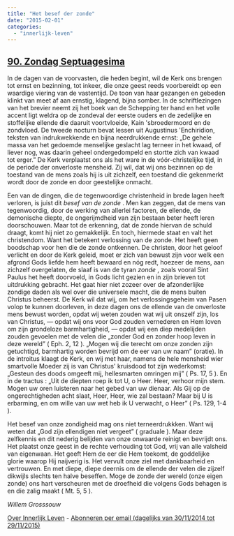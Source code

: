 ```yaml
---
title: "Het besef der zonde"
date: "2015-02-01"
categories: 
  - "innerlijk-leven"
---
```


## [90\. Zondag Septuagesima](http://ift.tt/1zmlUAw)

In de dagen van de voorvasten, die heden begint, wil de Kerk ons brengen tot ernst en bezinning, tot inkeer, die onze geest reeds voorbereidt op een waardige viering van de vastentijd. De toon van haar gezangen en gebeden klinkt van meet af aan ernstig, klagend, bijna somber. In de schriftlezingen van het brevier neemt zij het boek van de Schepping ter hand en het volle accent ligt weldra op de zondeval der eerste ouders en de zedelijke en stoffelijke ellende die daaruit voortvloeide, Kain 'sbroedermoord en de zondvloed. De tweede nocturn bevat lessen uit Augustinus 'Enchiridion, teksten van indrukwekkende en bijna neerdrukkende ernst: „De gehele massa van het gedoemde menselijke geslacht lag terneer in het kwaad, of liever nog, was daarin geheel ondergedompeld en stortte zich van kwaad tot erger.” De Kerk verplaatst ons als het ware in de vóór-christelijke tijd, in de periode der onverloste mensheid. Zij wil, dat wij ons bezinnen op de toestand van de mens zoals hij is uit zichzelf, een toestand die gekenmerkt wordt door de zonde en door geestelijke onmacht.

Een van de dingen, die de tegenwoordige christenheid in brede lagen heeft verloren, is juist dit _besef van de zonde_ . Men kan zeggen, dat de mens van tegenwoordig, door de werking van allerlei factoren, de ellende, de demonische diepte, de ongerijmdheid van zijn bestaan beter heeft leren doorschouwen. Maar tot de erkenning, dat de zonde hiervan de schuld draagt, komt hij niet zo gemakkelijk. En toch, hiermede staat en valt het christendom. Want het betekent verlossing van de zonde. Het heeft geen boodschap voor hen die de zonde ontkennen. De christen, door het geloof verlicht en door de Kerk geleid, moet er zich van bewust zijn voor welk een afgrond Gods liefde hem heeft bewaard en nóg redt, hoezeer de mens, aan zichzelf overgelaten, de slaaf is van de tyran _zonde_ , zoals vooral Sint Paulus het heeft doorvoeld, in Gods licht gezien en in zijn brieven tot uitdrukking gebracht. Het gaat hier niet zozeer over de afzonderlijke zondige daden als wel over die universele macht, die de mens buiten Christus beheerst. De Kerk wil dat wij, om het verlossingsgeheim van Pasen volop te kunnen doorleven, in deze dagen ons de ellende van de onverloste mens bewust worden, opdat wij weten zouden wat wij uit onszelf zijn, los van Christus, — opdat wij ons voor God zouden vernederen en Hem loven om zijn grondeloze barmhartigheid, — opdat wij een diep medelijden zouden gevoelen met de velen die „zonder God en zonder hoop leven in deze wereld” ( Eph. 2, 12 ). „Mogen wij die terecht om onze zonden zijn getuchtigd, barmhartig worden bevrijd om de eer van uw naam” (oratie). In de introitus klaagt de Kerk, en wij met haar, namens de hele mensheid wier smartvolle Moeder zij is van Christus' kruisdood tot zijn wederkomst: „Gesteun des doods omgeeft mij, hellesmarten omringen mij” ( Ps. 17, 5 ). En in de tractus : „Uit de diepten roep ik tot U, o Heer. Heer, verhoor mijn stem. Mogen uw oren luisteren naar het gebed van uw dienaar. Als Gij op de ongerechtigheden acht slaat, Heer, Heer, wie zal bestaan? Maar bij U is erbarming, en om wille van uw wet heb ik U verwacht, o Heer” ( Ps. 129, 1-4 ).

Het besef van onze zondigheid mag ons niet terneerdrukkken. Want wij weten dat „God zijn ellendigen niet vergeet” ( graduale ). Maar deze zelfkennis en dit nederig belijden van onze onwaarde reinigt en bevrijdt ons. Het plaatst onze geest in de rechte verhouding tot God, vrij van alle valsheid van eigenwaan. Het geeft Hem de eer die Hem toekomt, de goddelijke glorie waarop Hij naijverig is. Het vervult onze ziel met dankbaarheid en vertrouwen. En met diepe, diepe deernis om de ellende der velen die zijzelf dikwijls slechts ten halve beseffen. Moge de zonde der wereld (onze eigen zonde) ons hart verscheuren met de droefheid die volgens Gods behagen is en die zalig maakt ( Mt. 5, 5 ).

_Willem Grosssouw_

[Over Innerlijk Leven](http://ift.tt/1y6X5mY) - [Abonneren per email (dagelijks van 30/11/2014 tot 29/11/2015)](http://eepurl.com/9P3DT)
